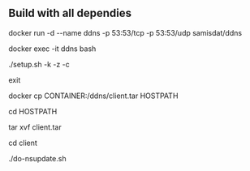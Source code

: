 ## Build with all dependies

docker run -d --name ddns -p 53:53/tcp -p 53:53/udp  samisdat/ddns

docker exec -it ddns bash 

./setup.sh -k -z -c

exit

docker cp CONTAINER:/ddns/client.tar HOSTPATH

cd HOSTPATH

tar xvf client.tar

cd client

./do-nsupdate.sh